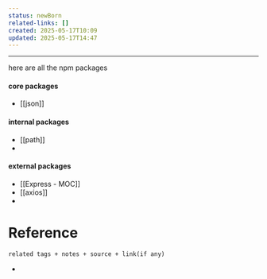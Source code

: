 ```yaml
---
status: newBorn
related-links: []
created: 2025-05-17T10:09
updated: 2025-05-17T14:47
---
```

---

here are all the npm packages


#### core packages
- [[json]]

####  internal packages
- [[path]]
- 

####  external packages
- [[Express - MOC]]
- [[axios]]
- 

# Reference
`related tags + notes + source + link(if any)`
 

- 